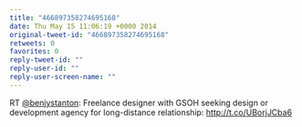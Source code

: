 ```yaml
---
title: "466897358274695168"
date: Thu May 15 11:06:19 +0000 2014
original-tweet-id: "466897358274695168"
retweets: 0
favorites: 0
reply-tweet-id: ""
reply-user-id: ""
reply-user-screen-name: ""
---
```

RT <a href="https://twitter.com/benjystanton">@benjystanton</a>: Freelance designer with GSOH seeking design or development agency for long-distance relationship: http://t.co/UBorjJCba6
